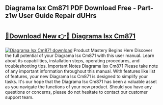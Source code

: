 ## Diagrama Isx Cm871 PDF Download Free - Part-z1w User Guide Repair dUHrs

# <h2><a href="http://dfhxaw.blite.top/?on=Diagrama+Isx+Cm871">🔗Download New 👉🔴 Diagrama Isx Cm871</a></h2>

[![Diagrama Isx Cm871 download](https://i.imgur.com/lujVjoI.png)](http://dfhxaw.blite.top/?on=Diagrama+Isx+Cm871)
Product Mastery Begins Here Discover the full potential of your Diagrama Isx Cm871 with this user manual. Learn about its capabilities, installation steps, operating procedures, and troubleshooting tips. Important Notes Diagrama Isx Cm871 Please take note of any important information throughout this manual. With features like list of features, your new Diagrama Isx Cm871 is designed to simplify your tasks. It's our hope that the Diagrama Isx Cm871 has been a valuable asset as you navigate the functions of your new product. Should you have any questions or concerns, please do not hesitate to contact our customer support team.
